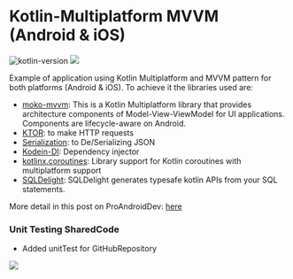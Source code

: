 # Kotlin-Multiplatform MVVM (Android & iOS)
![kotlin-version](https://img.shields.io/badge/kotlin-1.5.30-orange)
<a target="_blank" href="https://androidweekly.net/issues/issue-397"><img src="https://androidweekly.net/issues/issue-397/badge"></a>

Example of application using Kotlin Multiplatform and MVVM pattern for both platforms (Android & iOS). To achieve it the libraries used are:

- [moko-mvvm](https://github.com/icerockdev/moko-mvvm): This is a Kotlin Multiplatform library that provides architecture components of Model-View-ViewModel for UI applications. Components are lifecycle-aware on Android.
- [KTOR](https://github.com/ktorio/ktor): to make HTTP requests
- [Serialization](https://github.com/Kotlin/kotlinx.serialization): to De/Serializing JSON 
- [Kodein-DI](https://github.com/Kodein-Framework/Kodein-DI): Dependency injector
- [kotlinx.coroutines](https://github.com/Kotlin/kotlinx.coroutines): Library support for Kotlin coroutines with multiplatform support
- [SQLDelight](https://github.com/cashapp/sqldelight): SQLDelight generates typesafe kotlin APIs from your SQL statements.

More detail in this post on ProAndroidDev: [here](https://proandroiddev.com/kotlin-multiplatform-mvvm-clean-architecture-f20b99f90b95)

### Unit Testing SharedCode

- Added unitTest for GitHubRepository

<img src="https://github.com/jarroyoesp/KotlinMultiplatform_MVVM/blob/master/images/KMP_MVVM_Schema.png">

